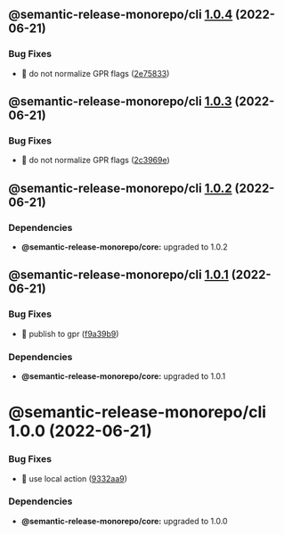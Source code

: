 ## @semantic-release-monorepo/cli [1.0.4](https://github.com/bubkoo/semantic-release-monorepo/compare/@semantic-release-monorepo/cli@1.0.3...@semantic-release-monorepo/cli@1.0.4) (2022-06-21)


### Bug Fixes

* 🐛 do not normalize GPR flags ([2e75833](https://github.com/bubkoo/semantic-release-monorepo/commit/2e758337c7faffbb7fe4d6e36643fb12a291ad58))

## @semantic-release-monorepo/cli [1.0.3](https://github.com/bubkoo/semantic-release-monorepo/compare/@semantic-release-monorepo/cli@1.0.2...@semantic-release-monorepo/cli@1.0.3) (2022-06-21)


### Bug Fixes

* 🐛 do not normalize GPR flags ([2c3969e](https://github.com/bubkoo/semantic-release-monorepo/commit/2c3969e0cdfa9299fdace43d123fadd1a3bc27b3))

## @semantic-release-monorepo/cli [1.0.2](https://github.com/bubkoo/semantic-release-monorepo/compare/@semantic-release-monorepo/cli@1.0.1...@semantic-release-monorepo/cli@1.0.2) (2022-06-21)





### Dependencies

* **@semantic-release-monorepo/core:** upgraded to 1.0.2

## @semantic-release-monorepo/cli [1.0.1](https://github.com/bubkoo/semantic-release-monorepo/compare/@semantic-release-monorepo/cli@1.0.0...@semantic-release-monorepo/cli@1.0.1) (2022-06-21)


### Bug Fixes

* 🐛 publish to gpr ([f9a39b9](https://github.com/bubkoo/semantic-release-monorepo/commit/f9a39b9aef7910df9e9aac16638e45b33ec5ca45))





### Dependencies

* **@semantic-release-monorepo/core:** upgraded to 1.0.1

# @semantic-release-monorepo/cli 1.0.0 (2022-06-21)


### Bug Fixes

* 🐛 use local action ([9332aa9](https://github.com/bubkoo/semantic-release-monorepo/commit/9332aa9d2c9ad740ff2ec9f8009a5d0971542477))





### Dependencies

* **@semantic-release-monorepo/core:** upgraded to 1.0.0
